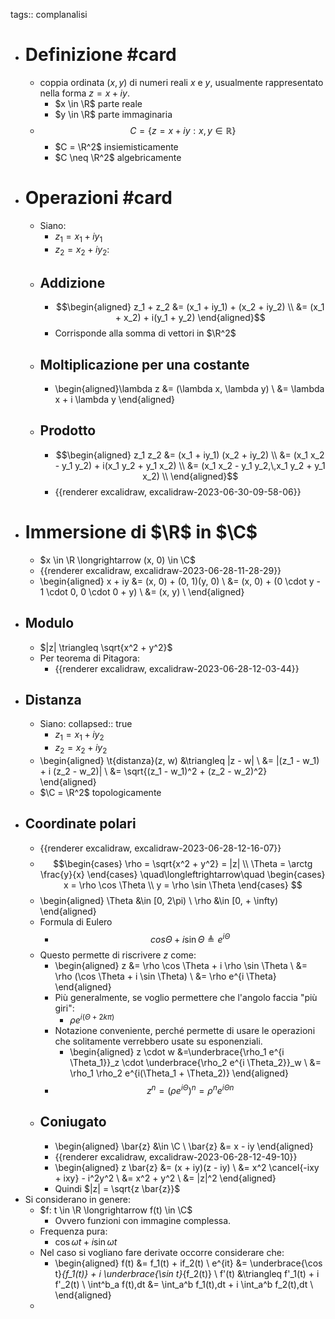 tags:: complanalisi

- # Definizione #card
	- coppia ordinata $(x, y)$ di numeri reali $x$ e $y$, usualmente rappresentato nella forma $z = x + iy$.
		- $x \in \R$ parte reale
		- $y \in \R$ parte immaginaria
	- $$C = \{z = x + iy : x, y \in \mathbb{R}\}$$
		- $C = \R^2$ insiemisticamente
		- $C \neq \R^2$ algebricamente
- # Operazioni #card
	- Siano:
		- $z_1 = x_1 + iy_1$
		- $z_2 = x_2 + iy_2$:
	- ## Addizione
		- $$\begin{aligned}
		  z_1 + z_2 &= (x_1 + iy_1) + (x_2 + iy_2) \\
		  &= (x_1 + x_2) + i(y_1 + y_2)
		  \end{aligned}$$
		- Corrisponde alla somma di vettori in $\R^2$
	- ## Moltiplicazione per una costante
		- \begin{aligned}\lambda z &= (\lambda x, \lambda y) \\
		  &= \lambda x + i \lambda y
		  \end{aligned}
	- ## Prodotto
		- $$\begin{aligned}
		  z_1 z_2 &= (x_1 + iy_1) (x_2 + iy_2) \\
		  &= (x_1 x_2 - y_1 y_2) + i(x_1 y_2 + y_1 x_2) \\
		  &= (x_1 x_2 - y_1 y_2,\,x_1 y_2 + y_1 x_2) \\
		  \end{aligned}$$
		- {{renderer excalidraw, excalidraw-2023-06-30-09-58-06}}
- # Immersione di $\R$ in $\C$
	- $x \in \R \longrightarrow (x, 0) \in \C$
	- {{renderer excalidraw, excalidraw-2023-06-28-11-28-29}}
	- \begin{aligned}
	  x + iy &= (x, 0) + (0, 1)(y, 0) \\
	  &= (x, 0) + (0 \cdot y - 1 \cdot 0, 0 \cdot 0 + y) \\
	  &= (x, y) \\
	  \end{aligned}
- ## Modulo
	- $|z| \triangleq \sqrt{x^2 + y^2}$
	- Per teorema di Pitagora:
		- {{renderer excalidraw, excalidraw-2023-06-28-12-03-44}}
- ## Distanza
	- Siano:
	  collapsed:: true
		- $z_1 = x_1 + iy_2$
		- $z_2 = x_2 + iy_2$
	- \begin{aligned}
	  \t{distanza}(z, w) &\triangleq |z - w| \\
	  &= |(z_1 - w_1) + i (z_2 - w_2)| \\
	  &= \sqrt{(z_1 - w_1)^2 + (z_2 - w_2)^2}
	  \end{aligned}
	- $\C = \R^2$ topologicamente
- ## Coordinate polari
	- {{renderer excalidraw, excalidraw-2023-06-28-12-16-07}}
	- $$\begin{cases}
	  \rho = \sqrt{x^2 + y^2} = |z| \\
	  \Theta = \arctg \frac{y}{x}
	  \end{cases}
	  \quad\longleftrightarrow\quad
	  \begin{cases}
	  x = \rho \cos \Theta \\
	  y = \rho \sin \Theta
	  \end{cases}
	  $$
	- \begin{aligned}
	  \Theta &\in [0, 2\pi) \\
	  \rho &\in [0, + \infty)
	  \end{aligned}
	- Formula di Eulero
		- $$cos \Theta + i \sin \Theta \triangleq e ^{i \Theta}$$
	- Questo permette di riscrivere $z$ come:
		- \begin{aligned}
		  z &= \rho \cos \Theta + i \rho \sin \Theta \\
		  &= \rho (\cos \Theta + i \sin \Theta) \\
		  &= \rho e^{i \Theta}
		  \end{aligned}
		- Più generalmente, se voglio permettere che l'angolo faccia "più giri":
			- $\rho e^{i(\Theta + 2k \pi)}$
		- Notazione conveniente, perché permette di usare le operazioni che solitamente verrebbero usate su esponenziali.
			- \begin{aligned}
			  z \cdot w &=\underbrace{\rho_1 e^{i \Theta_1}}_z  \cdot \underbrace{\rho_2 e^{i \Theta_2}}_w \\
			  &= \rho_1 \rho_2 e^{i(\Theta_1 + \Theta_2)}
			  \end{aligned}
		- $$z^n = (\rho e^{i\Theta})^n = \rho^n e^{i\Theta n}$$
	- ## Coniugato
		- \begin{aligned}
		  \bar{z} &\in \C \\
		  \bar{z} &= x - iy
		  \end{aligned}
		- {{renderer excalidraw, excalidraw-2023-06-28-12-49-10}}
		- \begin{aligned}
		  z \bar{z} &= (x + iy)(z - iy) \\
		  &= x^2 \cancel{-ixy + ixy} - i^2y^2 \\
		  &= x^2 + y^2 \\
		  &= |z|^2
		  \end{aligned}
		- Quindi $|z| = \sqrt{z \bar{z}}$
- Si considerano in genere:
	- $f: t \in \R \longrightarrow f(t) \in \C$
		- Ovvero funzioni con immagine complessa.
	- Frequenza pura:
		- $\cos \omega t + i \sin \omega t$
	- Nel caso si vogliano fare derivate occorre considerare che:
		- \begin{aligned}
		  f(t) &= f_1(t) + if_2(t) \\
		  e^{it} &= \underbrace{\cos t}_{f_1(t)} + i \underbrace{\sin t}_{f_2(t)} \\
		  f'(t) &\triangleq f'_1(t) + i f'_2(t) \\
		  \int^b_a f(t)\,dt &= \int_a^b f_1(t)\,dt + i \int_a^b f_2(t)\,dt \\
		  \end{aligned}
	-